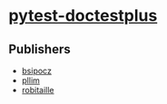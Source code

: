 # [pytest-doctestplus](https://pypi.org/project/pytest-doctestplus)



## Publishers
- [bsipocz](https://pypi.org/user/bsipocz)
- [pllim](https://pypi.org/user/pllim)
- [robitaille](https://pypi.org/user/robitaille)

